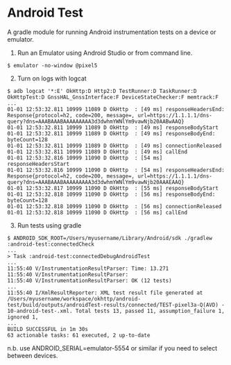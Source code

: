 Android Test
============

A gradle module for running Android instrumentation tests on a device or emulator.

1. Run an Emulator using Android Studio or from command line.

```
$ emulator -no-window @pixel5
```

2. Turn on logs with logcat

```
$ adb logcat '*:E' OkHttp:D Http2:D TestRunner:D TaskRunner:D OkHttpTest:D GnssHAL_GnssInterface:F DeviceStateChecker:F memtrack:F
...
01-01 12:53:32.811 10999 11089 D OkHttp  : [49 ms] responseHeadersEnd: Response{protocol=h2, code=200, message=, url=https://1.1.1.1/dns-query?dns=AAABAAABAAAAAAAAA3d3dwhmYWNlYm9vawNjb20AABwAAQ}
01-01 12:53:32.811 10999 11089 D OkHttp  : [49 ms] responseBodyStart
01-01 12:53:32.811 10999 11089 D OkHttp  : [49 ms] responseBodyEnd: byteCount=128
01-01 12:53:32.811 10999 11089 D OkHttp  : [49 ms] connectionReleased
01-01 12:53:32.811 10999 11089 D OkHttp  : [49 ms] callEnd
01-01 12:53:32.816 10999 11090 D OkHttp  : [54 ms] responseHeadersStart
01-01 12:53:32.816 10999 11090 D OkHttp  : [54 ms] responseHeadersEnd: Response{protocol=h2, code=200, message=, url=https://1.1.1.1/dns-query?dns=AAABAAABAAAAAAAAA3d3dwhmYWNlYm9vawNjb20AAAEAAQ}
01-01 12:53:32.817 10999 11090 D OkHttp  : [55 ms] responseBodyStart
01-01 12:53:32.818 10999 11090 D OkHttp  : [56 ms] responseBodyEnd: byteCount=128
01-01 12:53:32.818 10999 11090 D OkHttp  : [56 ms] connectionReleased
01-01 12:53:32.818 10999 11090 D OkHttp  : [56 ms] callEnd
```

3. Run tests using gradle

```
$ ANDROID_SDK_ROOT=/Users/myusername/Library/Android/sdk ./gradlew :android-test:connectedCheck
...
> Task :android-test:connectedDebugAndroidTest
...
11:55:40 V/InstrumentationResultParser: Time: 13.271
11:55:40 V/InstrumentationResultParser:
11:55:40 V/InstrumentationResultParser: OK (12 tests)
...
11:55:40 I/XmlResultReporter: XML test result file generated at /Users/myusername/workspace/okhttp/android-test/build/outputs/androidTest-results/connected/TEST-pixel3a-Q(AVD) - 10-android-test-.xml. Total tests 13, passed 11, assumption_failure 1, ignored 1,
...
BUILD SUCCESSFUL in 1m 30s
63 actionable tasks: 61 executed, 2 up-to-date

```

n.b. use ANDROID_SERIAL=emulator-5554 or similar if you need to select between devices.
